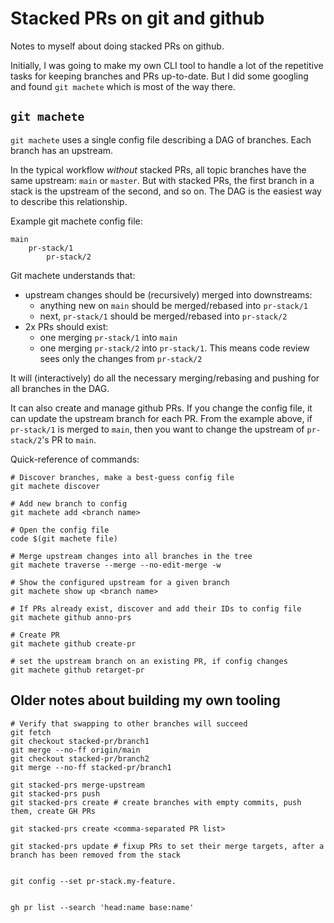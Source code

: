 # Stacked PRs on git and github

Notes to myself about doing stacked PRs on github.

Initially, I was going to make my own CLI tool to handle a lot of the repetitive
tasks for keeping branches and PRs up-to-date.  But I did some googling and
found `git machete` which is most of the way there.

## `git machete`

`git machete` uses a single config file describing a DAG of branches.  Each
branch has an upstream.

In the typical workflow *without* stacked PRs, all topic branches have the
same upstream: `main` or `master`.  But with stacked PRs, the first branch in a
stack is the upstream of the second, and so on.  The DAG is the easiest way to
describe this relationship.

Example git machete config file:
```
main
    pr-stack/1
        pr-stack/2
```

Git machete understands that:
- upstream changes should be (recursively) merged into downstreams:
    - anything new on `main` should be merged/rebased into `pr-stack/1`
    - next, `pr-stack/1` should be merged/rebased into `pr-stack/2`
- 2x PRs should exist:
    - one merging `pr-stack/1` into `main`
    - one merging `pr-stack/2` into `pr-stack/1`.  This means code review sees
    only the changes from `pr-stack/2`

It will (interactively) do all the necessary merging/rebasing and pushing for
all branches in the DAG.

It can also create and manage github PRs.  If you change the config file, it can update
the upstream branch for each PR.  From the example above, if `pr-stack/1` is merged to `main`, then you
want to change the upstream of `pr-stack/2`'s PR to `main`.

Quick-reference of commands:

```shell
# Discover branches, make a best-guess config file
git machete discover

# Add new branch to config
git machete add <branch name>

# Open the config file
code $(git machete file)

# Merge upstream changes into all branches in the tree
git machete traverse --merge --no-edit-merge -w

# Show the configured upstream for a given branch
git machete show up <branch name>

# If PRs already exist, discover and add their IDs to config file
git machete github anno-prs

# Create PR
git machete github create-pr

# set the upstream branch on an existing PR, if config changes
git machete github retarget-pr
```

## Older notes about building my own tooling

```
# Verify that swapping to other branches will succeed
git fetch
git checkout stacked-pr/branch1
git merge --no-ff origin/main
git checkout stacked-pr/branch2
git merge --no-ff stacked-pr/branch1

git stacked-prs merge-upstream
git stacked-prs push
git stacked-prs create # create branches with empty commits, push them, create GH PRs

git stacked-prs create <comma-separated PR list>

git stacked-prs update # fixup PRs to set their merge targets, after a branch has been removed from the stack


git config --set pr-stack.my-feature.


gh pr list --search 'head:name base:name'
```